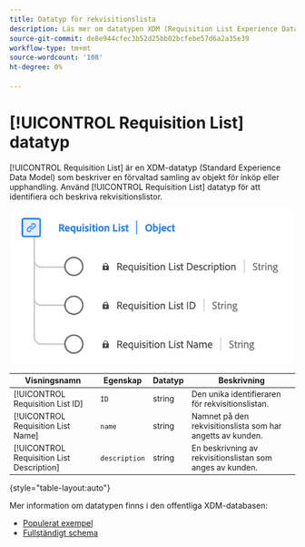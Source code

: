 ```yaml
---
title: Datatyp för rekvisitionslista
description: Läs mer om datatypen XDM (Requisition List Experience Data Model).
source-git-commit: de8e944cfec3b52d25bb02bcfebe57d6a2a35e39
workflow-type: tm+mt
source-wordcount: '108'
ht-degree: 0%

---
```


# [!UICONTROL Requisition List] datatyp

[!UICONTROL Requisition List] är en XDM-datatyp (Standard Experience Data Model) som beskriver en förvaltad samling av objekt för inköp eller upphandling. Använd [!UICONTROL Requisition List] datatyp för att identifiera och beskriva rekvisitionslistor.

![Ett diagram över [!UICONTROL Requisition List] datatyp.](../images/data-types/requisition-list.png)

| Visningsnamn | Egenskap | Datatyp | Beskrivning |
|---------------------------|-------------------|-----------|--------------------------------------------------|
| [!UICONTROL Requisition List ID] | `ID` | string | Den unika identifieraren för rekvisitionslistan. |
| [!UICONTROL Requisition List Name] | `name` | string | Namnet på den rekvisitionslista som har angetts av kunden. |
| [!UICONTROL Requisition List Description] | `description` | string | En beskrivning av rekvisitionslistan som anges av kunden. |

{style="table-layout:auto"}

Mer information om datatypen finns i den offentliga XDM-databasen:

* [Populerat exempel](https://github.com/adobe/xdm/blob/master/components/datatypes/requisitionlist.example.1.json)
* [Fullständigt schema](https://github.com/adobe/xdm/blob/master/components/datatypes/requisitionlist.schema.json)

